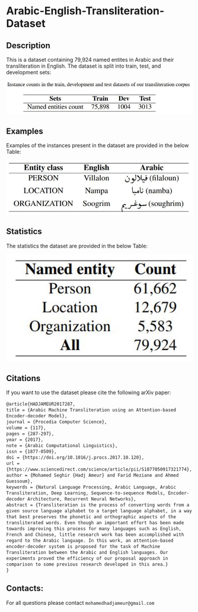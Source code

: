 # Arabic-English-Transliteration-Dataset

## Description

This is a dataset containing 79,924 named entites in Arabic and their transliteration in English. The dataset is split into train, test, and development sets:

<div align="center">
<img src="dev_train_test.JPG" alt="Arabic-English named entites transliteration Dataset" width="700">
</div>

## Examples

Examples of the instances present in the dataset are provided in the below Table: 

<div align="center">
    <img src="examples.JPG" alt="Arabic-English named entites transliteration examples" width="900">
</div>



## Statistics

The statistics the dataset are provided in the below Table: 

<div align="center">
<img src="stats.JPG" alt="Arabic-English named entites transliteration statistics" width="600">
</div>


## Citations
If you want to use the dataset please cite the following arXiv paper:


```
@article{HADJAMEUR2017287,
title = {Arabic Machine Transliteration using an Attention-based Encoder-decoder Model},
journal = {Procedia Computer Science},
volume = {117},
pages = {287-297},
year = {2017},
note = {Arabic Computational Linguistics},
issn = {1877-0509},
doi = {https://doi.org/10.1016/j.procs.2017.10.120},
url = {https://www.sciencedirect.com/science/article/pii/S1877050917321774},
author = {Mohamed Seghir {Hadj Ameur} and Farid Meziane and Ahmed Guessoum},
keywords = {Natural Language Processing, Arabic Language, Arabic Transliteration, Deep Learning, Sequence-to-sequence Models, Encoder-decoder Architecture, Recurrent Neural Networks},
abstract = {Transliteration is the process of converting words from a given source language alphabet to a target language alphabet, in a way that best preserves the phonetic and orthographic aspects of the transliterated words. Even though an important effort has been made towards improving this process for many languages such as English, French and Chinese, little research work has been accomplished with regard to the Arabic language. In this work, an attention-based encoder-decoder system is proposed for the task of Machine Transliteration between the Arabic and English languages. Our experiments proved the efficiency of our proposal approach in comparison to some previous research developed in this area.}
}
```

## Contacts:
For all questions please contact ``mohamedhadjameur@gmail.com`` 

